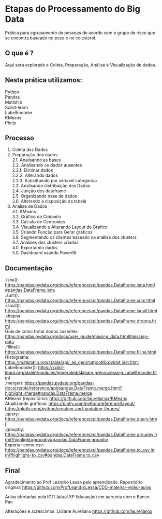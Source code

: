 # Etapas do Processamento do Big Data
Prática para agrupamento de pessoas de acordo com o grupo de risco que se encontra baseado no peso e no colesterol.


## O que é ?
Aqui será explorado a Coleta, Preparação, Análise e Visualização de dados.

## Nesta prática utilizamos:
Python<br>
Pandas<br>
Matlotlib<br>
Scikit-learn<br>
LabelEncoder<br>
KMeans<br>
Plotly<br>


## Processo
1. Coleta dos Dados<br>
2. Preparação dos dados:<br>
    2.1. Analisando as bases<br>
    2.2. Analisando os dados ausentes<br>
        2.2.1. Eliminar dados<br>
        2.2.2. Alterando dados<br>
        2.2.3. Substituindo por váriavel categorica<br>
    2.3. Analisando distribuição dos Dados<br>
    2.4. Junção dos dataframe<br>
    2.5. Organizando base de dados<br>
    2.6. Alterando a disposição da tabela<br>
3. Análise de Dados<br>
    3.1. KMeans<br>
    3.2. Gráfico do Cotovelo<br>
    3.3. Cálculo de Centroides<br>
    3.4. Visualizando e Alterando Layout do Gráfico<br>
    3.5. Criando Função para Gerar gráficos<br>
    3.6. Segmentando os clientes baseado na análise dos clusters<br>
    3.7. Análises dos clusters criados<br>
4.0. Exportando dados<br>
5.0. Dashboard usando PowerBI<br>

## Documentação
.isna(): https://pandas.pydata.org/docs/reference/api/pandas.DataFrame.isna.html#pandas.DataFrame.isna <br>
.sum(): https://pandas.pydata.org/docs/reference/api/pandas.DataFrame.sum.html<br>
.isnull(): https://pandas.pydata.org/docs/reference/api/pandas.DataFrame.isnull.html<br>
.dropna: https://pandas.pydata.org/docs/reference/api/pandas.DataFrame.dropna.html<br>
Guia de como tratar dados ausentes: https://pandas.pydata.org/docs/user_guide/missing_data.html#missing-data<br>
.fillna(): https://pandas.pydata.org/docs/reference/api/pandas.DataFrame.fillna.html<br>
Histograma: https://matplotlib.org/stable/api/_as_gen/matplotlib.pyplot.hist.html<br>
LabelEncoder(): https://scikit-learn.org/stable/modules/generated/sklearn.preprocessing.LabelEncoder.html<br>
.merge(): https://pandas.pydata.org/pandas-docs/stable/reference/api/pandas.DataFrame.merge.html?highlight=merge#pandas.DataFrame.merge<br>
KMeans (repositório): https://github.com/laurelianox/KMeans<br>
Atualizando gráficos: https://plotly.com/python/reference/layout/ https://plotly.com/python/creating-and-updating-figures/<br>
.query: https://pandas.pydata.org/docs/reference/api/pandas.DataFrame.query.html<br>
.groupby: https://pandas.pydata.org/docs/reference/api/pandas.DataFrame.groupby.html?highlight=groupby#pandas.DataFrame.groupby<br>
Exportar como csv: https://pandas.pydata.org/docs/reference/api/pandas.DataFrame.to_csv.html?highlight=to_csv#pandas.DataFrame.to_csv<br>


## Final
Agradecimento ao Prof Leandro Lessa pelo aprendizado.
Repositório original: https://github.com/ProfLeandroLessa/CDD-material-video-aulas

Aulas ofertadas pela IGTI (atual XP Educação) em parceria com o Banco Pan

Alterações e acréscimos: Lidiane Aureliano
https://github.com/laurelianox
